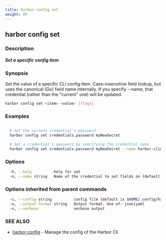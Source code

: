 ```yaml
---
title: harbor config set
weight: 85
---
```

## harbor config set

### Description

##### Set a specific config item

### Synopsis

Set the value of a specific CLI config item. 
Case-insensitive field lookup, but uses the canonical (Go) field name internally.
If you specify --name, that credential (rather than the "current" one) will be updated.

```sh
harbor config set <item> <value> [flags]
```

### Examples

```sh

  # Set the current credential's password
  harbor config set credentials.password myNewSecret

  # Set a credential's password by specifying the credential name
  harbor config set credentials.password myNewSecret --name harbor-cli@http://demo.goharbor.io

```

### Options

```sh
  -h, --help          help for set
  -n, --name string   Name of the credential to set fields on (default: the current credential)
```

### Options inherited from parent commands

```sh
  -c, --config string          config file (default is $HOME/.config/harbor-cli/config.yaml)
  -o, --output-format string   Output format. One of: json|yaml
  -v, --verbose                verbose output
```

### SEE ALSO

* [harbor config](harbor-config.md)	 - Manage the config of the Harbor Cli

